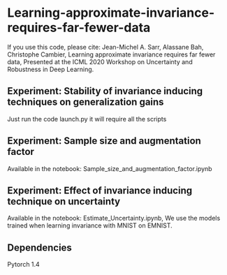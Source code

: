 # Learning-approximate-invariance-requires-far-fewer-data

If you use this code, please cite: Jean-Michel A. Sarr, Alassane Bah, Christophe Cambier, Learning approximate invariance requires far fewer data, Presented at the ICML 2020 Workshop on Uncertainty and Robustness in Deep Learning.

## Experiment: Stability of invariance inducing techniques on generalization gains
Just run the code launch.py
it will require all the scripts

## Experiment: Sample size and augmentation factor
Available in the notebook: Sample_size_and_augmentation_factor.ipynb

## Experiment: Effect of invariance inducing technique on uncertainty
Available in the notebook: Estimate_Uncertainty.ipynb,
We use the models trained when learning invariance with MNIST on EMNIST.

## Dependencies
Pytorch 1.4


